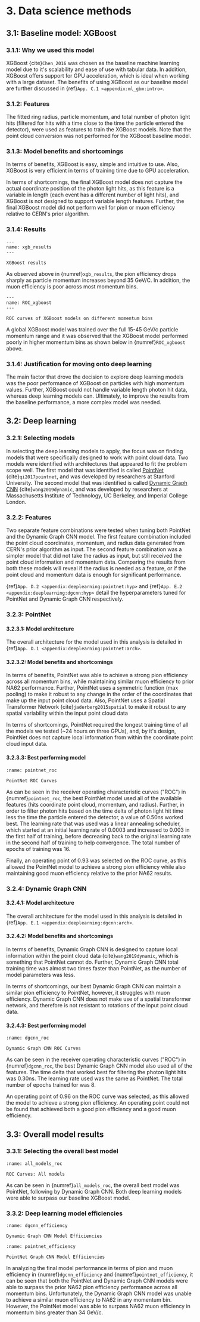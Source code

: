 # 3. Data science methods

## 3.1: Baseline model: XGBoost

### 3.1.1: Why we used this model

XGBoost {cite}`Chen_2016` was chosen as the baseline machine learning model due to it's scalability and ease of use with tabular data.  In addition, XGBoost offers support for GPU acceleration, which is ideal when working with a large dataset.  The benefits of using XGBoost as our baseline model are further discussed in {ref}`App. C.1 <appendix:ml_gbm:intro>`. 

### 3.1.2: Features

The fitted ring radius, particle momentum, and total number of photon light hits (filtered for hits with a time close to the time the particle entered the detector), were used as features to train the XGBoost models.  Note that the point cloud conversion was not performed for the XGBoost baseline model.

### 3.1.3: Model benefits and shortcomings

In terms of benefits, XGBoost is easy, simple and intuitive to use.  Also, XGBoost is very efficient in terms of training time due to GPU acceleration.

In terms of shortcomings, the final XGBoost model does not capture the actual coordinate position of the photon light hits, as this feature is a variable in length (each event has a different number of light hits), and XGBoost is not designed to support variable length features. Further, the final XGBoost model did not perform well for pion or muon efficiency relative to CERN's prior algorithm.

### 3.1.4: Results

```{figure} ../images/xgb_results_bal_0.92.svg
---
name: xgb_results
---

XGBoost results
```

As observed above in {numref}`xgb_results`, the pion efficiency drops sharply as particle momentum increases beyond 35 GeV/C. In addition, the muon efficiency is poor across most momentum bins.

```{figure} ../images/xgb_results_pbins.svg
---
name: ROC_xgboost
---

ROC curves of XGBoost models on different momentum bins
```

A global XGBoost model was trained over the full 15-45 GeV/c particle momentum range and it was observed that the XGBoost model performed poorly in higher momentum bins as shown below in {numref}`ROC_xgboost` above.

### 3.1.4: Justification for moving onto deep learning

The main factor that drove the decision to explore deep learning models was the poor performance of XGBoost on particles with high momentum values.  Further, XGBoost could not handle variable length photon hit data, whereas deep learning models can.  Ultimately, to improve the results from the baseline performance, a more complex model was needed.

## 3.2: Deep learning

### 3.2.1: Selecting models

In selecting the deep learning models to apply, the focus was on finding models that were specifically designed to work with point cloud data. Two models were identified with architectures that appeared to fit the problem scope well.  The first model that was identified is called [PointNet](https://arxiv.org/abs/1612.00593) {cite}`qi2017pointnet`, and was developed by researchers at Stanford University.  The second model that was identified is called [Dynamic Graph CNN](https://arxiv.org/abs/1801.07829) {cite}`wang2019dynamic`, and was developed by researchers at Massachusetts Institute of Technology, UC Berkeley, and Imperial College London.

### 3.2.2: Features 

Two separate feature combinations were tested when tuning both PointNet and the Dynamic Graph CNN model.  The first feature combination included the point cloud coordinates, momentum, and radius data generated from CERN's prior algorithm as input.  The second feature combination was a simpler model that did not take the radius as input, but still received the point cloud information and momentum data. Comparing the results from both these models will reveal if the radius is needed as a feature, or if the point cloud and momentum data is enough for significant performance.

{ref}`App. D.2 <appendix:deeplearning:pointnet:hyp>` and {ref}`App. E.2 <appendix:deeplearning:dgcnn:hyp>` detail the hyperparameters tuned for PointNet and Dynamic Graph CNN respectively. 

### 3.2.3: PointNet

#### 3.2.3.1: Model architecture 

The overall architecture for the model used in this analysis is detailed in {ref}`App. D.1 <appendix:deeplearning:pointnet:arch>`.

#### 3.2.3.2: Model benefits and shortcomings

In terms of benefits, PointNet was able to achieve a strong pion efficiency across all momentum bins, while maintaining similar muon efficiency to prior NA62 performance.  Further,  PointNet uses a symmetric function (max pooling) to make it robust to any change in the order of the coordinates that make up the input point cloud data.  Also, PointNet uses a Spatial Transformer Network {cite}`jaderberg2015spatial` to make it robust to any spatial variability within the input point cloud data

In terms of shortcomings, PointNet required the longest training time of all the models we tested (~24 hours on three GPUs), and, by it's design, PointNet does not capture local information from within the coordinate point cloud input data.

#### 3.2.3.3: Best performing model

```{figure} ../images/pointnet_roc.png
:name: pointnet_roc

PointNet ROC Curves
```

As can be seen in the receiver operating characteristic curves ("ROC") in {numref}`pointnet_roc`, the best PointNet model used all of the available features (hits coordinate point cloud, momentum, and radius).  Further, in order to filter photon hits based on the time delta of photon light hit time less the time the particle entered the detector, a value of 0.50ns worked best.  The learning rate that was used was a linear annealing scheduler, which started at an initial learning rate of 0.0003 and increased to 0.003 in the first half of training, before decreasing back to the original learning rate in the second half of training to help convergence.  The total number of epochs of training was 16.

Finally, an operating point of 0.93 was selected on the ROC curve, as this allowed the PointNet model to achieve a strong pion efficiency while also maintaining good muon efficiency relative to the prior NA62 results.

### 3.2.4: Dynamic Graph CNN

#### 3.2.4.1: Model architecture 

The overall architecture for the model used in this analysis is  detailed in {ref}`App. E.1 <appendix:deeplearning:dgcnn:arch>`. 

#### 3.2.4.2: Model benefits and shortcomings

In terms of benefits, Dynamic Graph CNN is designed to capture local information within the point cloud data {cite}`wang2019dynamic`, which is something that PointNet cannot do.  Further, Dynamic Graph CNN total training time was almost two times faster than PointNet, as the number of model parameters was less.

In terms of shortcomings, our best Dynamic Graph CNN can maintain a similar pion efficiency to PointNet, however, it struggles with muon efficiency.  Dynamic Graph CNN does not make use of a spatial transformer network, and therefore is not resistant to rotations of the input point cloud data.

#### 3.2.4.3: Best performing model

```{figure} ../images/dgcnn_roc.png
:name: dgcnn_roc

Dynamic Graph CNN ROC Curves
```

As can be seen in the receiver operating characteristic curves ("ROC") in {numref}`dgcnn_roc`, the best Dynamic Graph CNN model also used all of the features.  The time delta that worked best for filtering the photon light hits was 0.30ns.  The learning rate used was the same as PointNet.  The total number of epochs trained for was 8.

An operating point of 0.96 on the ROC curve was selected, as this allowed the model to achieve a strong pion efficiency.  An operating point could not be found that achieved both a good pion efficiency and a good muon efficiency.

## 3.3: Overall model results

### 3.3.1: Selecting the overall best model

```{figure} ../images/all_models_roc.png
:name: all_models_roc

ROC Curves: All models
```

As can be seen in {numref}`all_models_roc`, the overall best model was PointNet, following by Dynamic Graph CNN.  Both deep learning models were able to surpass our baseline XGBoost model.

### 3.3.2: Deep learning model efficiencies

```{figure} ../images/dgcnn_efficiency.png
:name: dgcnn_efficiency

Dynamic Graph CNN Model Efficiencies
```

```{figure} ../images/pointnet_efficiency.png
:name: pointnet_efficiency

PointNet Graph CNN Model Efficiencies
```

In analyzing the final model performance in terms of pion and muon efficiency in {numref}`dgcnn_efficiency` and {numref}`pointnet_efficiency`, it can be seen that both the PointNet and Dynamic Graph CNN models were able to surpass the prior NA62 pion efficiency performance across all momentum bins.  Unfortunately, the Dynamic Graph CNN model was unable to achieve a similar muon efficiency to NA62 in any momentum bin.  However, the PointNet model was able to surpass NA62 muon efficiency in momentum bins greater than 34 GeV/c.

